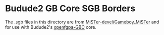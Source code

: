 # Budude2 GB Core SGB Borders

The .sgb files in this directory are from [MiSTer-devel/Gameboy\_MiSTer](https://github.com/MiSTer-devel/Gameboy_MiSTer/tree/master/Border)
and for use with Budude2's [openfgpa-GBC](https://github.com/budude2/openfpga-GBC/)
core.
